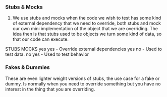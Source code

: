 ### Stubs & Mocks
 1. We use stubs and mocks when the code we wish to test has some kind of external dependency that we need to override, both
 stubs and mock our own mini implementation of the object that we are overriding. The idea then is that stubs used to be objects
 we turn some kind of data, so that our code can execute.
 
 STUBS		MOCKS
 yes		yes		- Override external dependencies
 yes		no		- Used to test data.
 no			yes		- Used to test behavior
 
 
 ### Fakes & Dummies
 
 These are even lighter weight versions of stubs, the use case for a fake or dummy.
 Is normally when you need to override something but you have no interest in the thing that you are overriding.